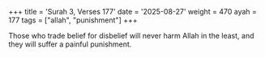 +++
title = 'Surah 3, Verses 177'
date = '2025-08-27'
weight = 470
ayah = 177
tags = ["allah", "punishment"]
+++

Those who trade belief for disbelief will never harm Allah in the least, and they will suffer a painful punishment.